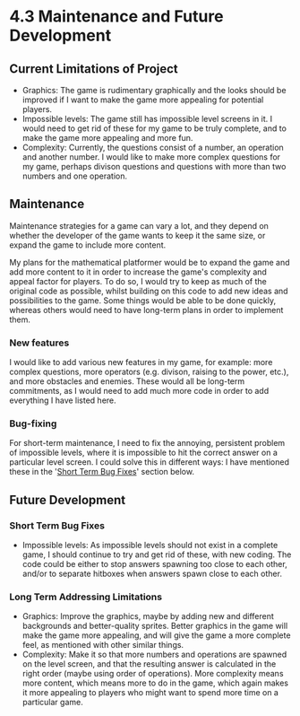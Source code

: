 # 4.3 Maintenance and Future Development

## Current Limitations of Project

* Graphics: The game is rudimentary graphically and the looks should be improved if I want to make the game more appealing for potential players.
* Impossible levels: The game still has impossible level screens in it. I would need to get rid of these for my game to be truly complete, and to make the game more appealing and more fun.
* Complexity: Currently, the questions consist of a number, an operation and another number. I would like to make more complex questions for my game, perhaps divison questions and questions with more than two numbers and one operation.

## Maintenance

Maintenance strategies for a game can vary a lot, and they depend on whether the developer of the game wants to keep it the same size, or expand the game to include more content.

My plans for the mathematical platformer would be to expand the game and add more content to it in order to increase the game's complexity and appeal factor for players. To do so, I would try to keep as much of the original code as possible, whilst building on this code to add new ideas and possibilities to the game. Some things would be able to be done quickly, whereas others would need to have long-term plans in order to implement them.

### New features

I would like to add various new features in my game, for example: more complex questions, more operators (e.g. divison, raising to the power, etc.), and more obstacles and enemies. These would all be long-term commitments, as I would need to add much more code in order to add everything I have listed here.

### Bug-fixing

For short-term maintenance, I need to fix the annoying, persistent problem of impossible levels, where it is impossible to hit the correct answer on a particular level screen. I could solve this in different ways: I have mentioned these in the '[Short Term Bug Fixes](4.3-maintenance-and-future-development.md#short-term-bug-fixes)' section below.

## Future Development

### Short Term Bug Fixes

* Impossible levels: As impossible levels should not exist in a complete game, I should continue to try and get rid of these, with new coding. The code could be either to stop answers spawning too close to each other, and/or to separate hitboxes when answers spawn close to each other.

### Long Term Addressing Limitations

* Graphics: Improve the graphics, maybe by adding new and different backgrounds and better-quality sprites. Better graphics in the game will make the game more appealing, and will give the game a more complete feel, as mentioned with other similar things.
* Complexity: Make it so that more numbers and operations are spawned on the level screen, and that the resulting answer is calculated in the right order (maybe using order of operations). More complexity means more content, which means more to do in the game, which again makes it more appealing to players who might want to spend more time on a particular game.
